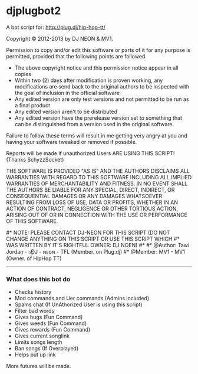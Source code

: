 djplugbot2
==========
A bot script for: http://plug.dj/hip-hop-tt/


Copyright © 2012-2013 by DJ NEON & MV1.

Permission to copy and/or edit this software or parts of it for any purpose is permitted,
provided that the following points are followed.
- The above copyright notice and this permission notice appear in all copies
- Within two (2) days after modification is proven working, any modifications are send back
  to the original authors to be inspected with the goal of inclusion in the official software
- Any edited version are only test versions and not permitted to be run as a final product
- Any edited version aren't to be distributed
- Any edited version have the prerelease version set to something that can be distinguished
  from a version used in the original software.


Failure to follow these terms will result in me getting very angry at you
and having your software tweaked or removed if possible.



Reports will be made if unauthorized Users ARE USING THIS SCRIPT! (Thanks SchyzzSocket)



THE SOFTWARE IS PROVIDED "AS IS" AND THE AUTHORS DISCLAIMS ALL WARRANTIES WITH REGARD TO THIS SOFTWARE
INCLUDING ALL IMPLIED WARRANTIES OF MERCHANTABILITY AND FITNESS. IN NO EVENT SHALL THE AUTHORS
BE LIABLE FOR ANY SPECIAL, DIRECT, INDIRECT, OR CONSEQUENTIAL DAMAGES OR ANY DAMAGES WHATSOEVER
RESULTING FROM LOSS OF USE, DATA OR PROFITS, WHETHER IN AN ACTION OF CONTRACT, NEGLIGENCE OR
OTHER TORTIOUS ACTION, ARISING OUT OF OR IN CONNECTION WITH THE USE OR PERFORMANCE OF THIS SOFTWARE.

 #* NOTE:  PLEASE CONTACT DJ-NEON FOR THIS SCRIPT (DO NOT CHANGE ANYTHING ON THIS SCRIPT OR USE THIS SCRIPT WHICH
 #* WAS WRITTEN BY IT'S RIGHTFUL OWNER: DJ NOEN)
 #*
 #* @Author:    Tawi Jordan - ๖ۣۜĐJ - ɴᴇᴏɴ - TFL (Member. on Plug.dj)
 #* @Member:    MV1 - MV1 (Owner. of HipHop TT)


--------------


### What does this bot do ###

- Checks history
- Mod commands and Uer commands (Admins included)
- Spams chat (If UnAthorized User is using this script)
- Filter bad words
- Gives hugs    (Fun Command)
- Gives weeds   (Fun Command)
- Gives rewards (Fun Command)
- Gives current songlink
- Limits songs length
- Ban songs (If Overplayed)
- Helps put up link


More futures will be made.
